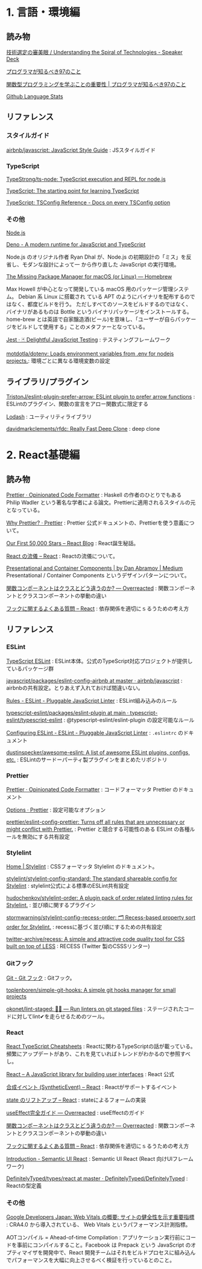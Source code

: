 # 1. 言語・環境編

## 読み物

[技術選定の審美眼 / Understanding the Spiral of Technologies - Speaker Deck](https://speakerdeck.com/twada/understanding-the-spiral-of-technologies)


[プログラマが知るべき97のこと](https://xn--97-273ae6a4irb6e2hsoiozc2g4b8082p.com/)

[関数型プログラミングを学ぶことの重要性 | プログラマが知るべき97のこと](https://xn--97-273ae6a4irb6e2hsoiozc2g4b8082p.com/%E3%82%A8%E3%83%83%E3%82%BB%E3%82%A4/%E9%96%A2%E6%95%B0%E5%9E%8B%E3%83%97%E3%83%AD%E3%82%B0%E3%83%A9%E3%83%9F%E3%83%B3%E3%82%B0%E3%82%92%E5%AD%A6%E3%81%B6%E3%81%93%E3%81%A8%E3%81%AE%E9%87%8D%E8%A6%81%E6%80%A7/)

[Github Language Stats](https://madnight.github.io/githut/#/pull_requests/2022/1)

## リファレンス

### スタイルガイド

[airbnb/javascript: JavaScript Style Guide](https://github.com/airbnb/javascript/) : JSスタイルガイド

### TypeScript

[TypeStrong/ts-node: TypeScript execution and REPL for node.js](https://github.com/TypeStrong/ts-node)

[TypeScript: The starting point for learning TypeScript](https://www.typescriptlang.org/docs/handbook/)

[TypeScript: TSConfig Reference - Docs on every TSConfig option](https://www.typescriptlang.org/tsconfig)

### その他

[Node.js](https://nodejs.org/ja/)

[Deno - A modern runtime for JavaScript and TypeScript](https://deno.land/)

Node.js のオリジナル作者 Ryan Dhal が、Node.js の初期設計の「ミス」を反省し、モダンな設計によって一 から作り直した JavaScript の実行環境。

[The Missing Package Manager for macOS (or Linux) — Homebrew](https://brew.sh/)

Max Howell が中心となって開発している macOS 用のパッケージ管理システム。
Debian 系 Linux に搭載され ている APT のようにバイナリを配布するのではなく、都度ビルドを行う。
ただしすべてのソースをビルドするのではなく、バイナリがあるものは Bottle というバイナリパッケージをインストールする。
home-brew とは英語で自家醸造酒(ビール)を意味し、「ユーザーが自らパッケージをビルドして使用する」ことのメタファーとなっている。

[Jest · 🃏 Delightful JavaScript Testing](https://jestjs.io/ja/) : テスティングフレームワーク

[motdotla/dotenv: Loads environment variables from .env for nodejs projects.](https://github.com/motdotla/dotenv): 環境ごとに異なる環境変数の設定

## ライブラリ/プラグイン

[TristonJ/eslint-plugin-prefer-arrow: ESLint plugin to prefer arrow functions](https://github.com/TristonJ/eslint-plugin-prefer-arrow) : ESLintのプラグイン、関数の宣言をアロー関数式に限定する

[Lodash](https://lodash.com/) : ユーティリティライブラリ

[davidmarkclements/rfdc: Really Fast Deep Clone](https://github.com/davidmarkclements/rfdc) : deep clone

# 2. React基礎編

## 読み物

[Prettier · Opinionated Code Formatter](https://prettier.io/) : Haskell の作者のひとりでもある Philip Wadler という著名な学者による論文。Prettierに適用されるスタイルの元となっている。

[Why Prettier? · Prettier](https://prettier.io/docs/en/why-prettier.html) : Prettier 公式ドキュメントの、Prettierを使う意義について。

[Our First 50,000 Stars – React Blog](https://ja.reactjs.org/blog/2016/09/28/our-first-50000-stars.html) : React誕生秘話。

[React の流儀 – React](https://ja.reactjs.org/docs/thinking-in-react.html) : Reactの流儀について。

[Presentational and Container Components | by Dan Abramov | Medium](https://medium.com/@dan_abramov/smart-and-dumb-components-7ca2f9a7c7d0) Presentational / Container Components というデザインパターンについて。

[関数コンポーネントはクラスとどう違うのか? — Overreacted](https://overreacted.io/ja/how-are-function-components-different-from-classes/) : 関数コンポーネントとクラスコンポーネントの挙動の違い

[フックに関するよくある質問 – React](https://ja.reactjs.org/docs/hooks-faq.html#is-it-safe-to-omit-functions-from-the-list-of-dependencies) : 依存関係を適切にｓるうための考え方


## リファレンス

### ESLint

[TypeScript ESLint](https://typescript-eslint.io/) : ESLint本体。公式のTypeScript対応プロジェクトが提供しているパッケージ群

[javascript/packages/eslint-config-airbnb at master · airbnb/javascript](https://github.com/airbnb/javascript/tree/master/packages/eslint-config-airbnb) : airbnbの共有設定。とりあえず入れておけば間違いない。

[Rules - ESLint - Pluggable JavaScript Linter](https://eslint.org/docs/latest/rules/) : ESLint組み込みのルール

[typescript-eslint/packages/eslint-plugin at main · typescript-eslint/typescript-eslint](https://github.com/typescript-eslint/typescript-eslint/tree/main/packages/eslint-plugin#supported-rules) : @typescript-eslint/eslint-plugin の設定可能なルール

[Configuring ESLint - ESLint - Pluggable JavaScript Linter](https://eslint.org/docs/latest/user-guide/configuring) : `.eslintrc` のドキュメント

[dustinspecker/awesome-eslint: A list of awesome ESLint plugins, configs, etc.](https://github.com/dustinspecker/awesome-eslint) : ESLintのサードーパーティ製プラグインをまとめたリポジトリ

### Prettier

[Prettier · Opinionated Code Formatter](https://prettier.io/) : コードフォーマッタ Prettier のドキュメント

[Options · Prettier](https://prettier.io/docs/en/options.html) : 設定可能なオプション

[prettier/eslint-config-prettier: Turns off all rules that are unnecessary or might conflict with Prettier.](https://github.com/prettier/eslint-config-prettier) : Prettier と競合する可能性のある ESLint の各種ルールを無効にする共有設定

### Stylelint

[Home | Stylelint](https://stylelint.io/) : CSSフォーマッタ Stylelint のドキュメント。

[stylelint/stylelint-config-standard: The standard shareable config for Stylelint](https://github.com/stylelint/stylelint-config-standard) : stylelint公式による標準のESLint共有設定

[hudochenkov/stylelint-order: A plugin pack of order related linting rules for Stylelint.](https://github.com/hudochenkov/stylelint-order) : 並び順に関するプラグイン

[stormwarning/stylelint-config-recess-order: 🗂️ Recess-based property sort order for Stylelint.](https://github.com/stormwarning/stylelint-config-recess-order) : recessに基づく並び順にするための共有設定

[twitter-archive/recess: A simple and attractive code quality tool for CSS built on top of LESS](https://github.com/twitter-archive/recess) : RECESS (Twitter 製のCSSSリンター)

### Gitフック

[Git - Git フック](https://git-scm.com/book/ja/v2/Git-%E3%81%AE%E3%82%AB%E3%82%B9%E3%82%BF%E3%83%9E%E3%82%A4%E3%82%BA-Git-%E3%83%95%E3%83%83%E3%82%AF) : Gitフック。

[toplenboren/simple-git-hooks: A simple git hooks manager for small projects](https://github.com/toplenboren/simple-git-hooks)

[okonet/lint-staged: 🚫💩 — Run linters on git staged files](https://github.com/okonet/lint-staged) : ステージされたコードに対してlint✔を走らせるためのツール。

### React

[React TypeScript Cheatsheets](https://react-typescript-cheatsheet.netlify.app/) : Reactに関わるTypeScriptの話が載っている。頻繁にアップデートがあり、これを見ていればトレンドがわかるので参照すべし。

[React – A JavaScript library for building user interfaces](https://reactjs.org/) : React 公式

[合成イベント (SyntheticEvent) – React](https://ja.reactjs.org/docs/events.html#supported-events) : Reactがサポートするイベント

[state のリフトアップ – React](https://ja.reactjs.org/docs/lifting-state-up.html) : stateによるフォームの実装

[useEffect完全ガイド — Overreacted](https://overreacted.io/ja/a-complete-guide-to-useeffect/) : useEffectのガイド

[関数コンポーネントはクラスとどう違うのか? — Overreacted](https://overreacted.io/ja/how-are-function-components-different-from-classes/) : 関数コンポーネントとクラスコンポーネントの挙動の違い

[フックに関するよくある質問 – React](https://ja.reactjs.org/docs/hooks-faq.html#is-it-safe-to-omit-functions-from-the-list-of-dependencies) : 依存関係を適切にｓるうための考え方

[Introduction - Semantic UI React](https://react.semantic-ui.com/) : Semantic UI React (React 向けUIフレームワーク)

[DefinitelyTyped/types/react at master · DefinitelyTyped/DefinitelyTyped](https://github.com/DefinitelyTyped/DefinitelyTyped/tree/master/types/react) : Reactの型定義

### その他

[Google Developers Japan: Web Vitals の概要: サイトの健全性を示す重要指標](https://developers-jp.googleblog.com/2020/05/web-vitals.html) : CRA4.0 から導入されている、 Web Vitals というパフォーマンス計測指標。

AOTコンパイル = Ahead-of-time Compilation : アプリケーション実行前にコードを事前にコンパイルすること。Facebook は Prepack という JavaScript のオプティマイザを開発中で、React 開発チームはそれをビルドプロセスに組み込ん でパフォーマンスを大幅に向上させるべく検証を行っているとのこと。
